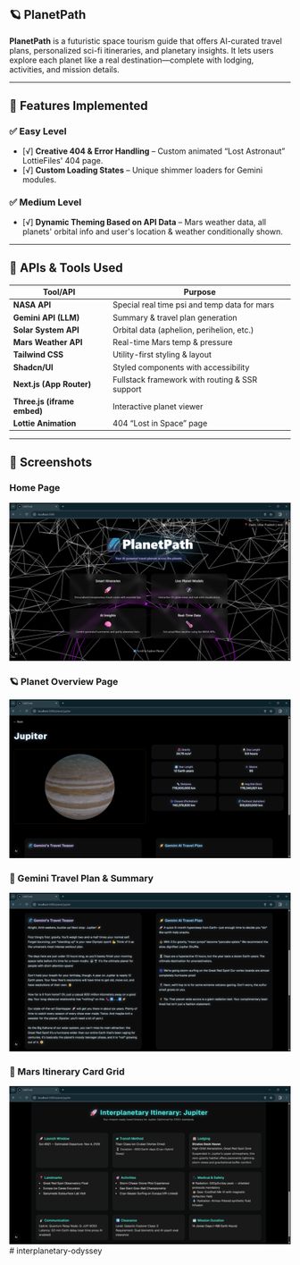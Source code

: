 ## 🪐 PlanetPath

**PlanetPath** is a futuristic space tourism guide that offers AI-curated travel plans, personalized sci-fi itineraries, and planetary insights. It lets users explore each planet like a real destination—complete with lodging, activities, and mission details.

---

## 🚀 Features Implemented

### ✅ Easy Level
- [√] **Creative 404 & Error Handling** – Custom animated “Lost Astronaut” LottieFiles' 404 page.
- [√] **Custom Loading States** – Unique shimmer loaders for Gemini modules.

### ✅ Medium Level
- [√] **Dynamic Theming Based on API Data** – Mars weather data, all planets' orbital info and user's location & weather conditionally shown.

---

## 🔗 APIs & Tools Used

| Tool/API                    | Purpose                                       |
|-----------------------------|-----------------------------------------------|
| **NASA API**                | Special real time psi and temp data for mars  |
| **Gemini API (LLM)**        | Summary & travel plan generation              |
| **Solar System API**        | Orbital data (aphelion, perihelion, etc.)     |
| **Mars Weather API**        | Real-time Mars temp & pressure                |
| **Tailwind CSS**            | Utility-first styling & layout                |
| **Shadcn/UI**               | Styled components with accessibility          |
| **Next.js (App Router)**    | Fullstack framework with routing & SSR support|
| **Three.js (iframe embed)** | Interactive planet viewer                     |
| **Lottie Animation**        | 404 “Lost in Space” page                      |

---

## 📸 Screenshots

### Home Page
![Home Page](./public/screenshots/home-page.png)

### 🪐 Planet Overview Page
![Planet Overview](./public/screenshots/planet-overview.png)

### 🧠 Gemini Travel Plan & Summary
![Gemini Plan](./public/screenshots/gemini.png)

### 🚀 Mars Itinerary Card Grid
![Itinerary](./public/screenshots/itinerary.png)
#   i n t e r p l a n e t a r y - o d y s s e y 
 
 